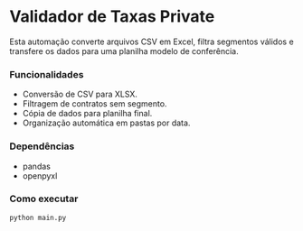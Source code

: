 # Validador de Taxas Private

Esta automação converte arquivos CSV em Excel, filtra segmentos válidos e
transfere os dados para uma planilha modelo de conferência.  

### Funcionalidades
- Conversão de CSV para XLSX.
- Filtragem de contratos sem segmento.
- Cópia de dados para planilha final.
- Organização automática em pastas por data.

### Dependências
- pandas
- openpyxl

### Como executar
```bash
python main.py
